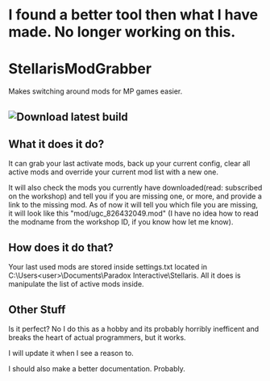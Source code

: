 # I found a better tool then what I have made. No longer working on this.

# StellarisModGrabber

Makes switching around mods for MP games easier.

## ![Download latest build](https://github.com/GamingWolf/StellarisModGrabber/releases)

## What it does it do?
It can grab your last activate mods, back up your current config, clear all active mods and override your current mod list with a new one. 

It will also check the mods you currently have downloaded(read: subscribed on the workshop) and tell you if you are missing one, or more, and provide a link to the missing mod. As of now it will tell you which file you are missing, it will look like this "mod/ugc_826432049.mod" (I have no idea how to read the modname from the workshop ID, if you know how let me know). 

## How does it do that?
Your last used mods are stored inside settings.txt located in C:\Users\<user>\Documents\Paradox Interactive\Stellaris. 
All it does is manipulate the list of active mods inside.


## Other Stuff
Is it perfect? No I do this as a hobby and its probably horribly inefficent and breaks the heart of actual programmers, but it works.

I will update it when I see a reason to.

I should also make a better documentation. Probably.
